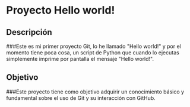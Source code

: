 # Proyecto Hello world!

## Descripción 
###Este es mi primer proyecto Git, lo he llamado "Hello world!" y por el momento tiene poca cosa, un script de Python que cuando lo ejecutas simplemente imprime por pantalla el mensaje "Hello world!".

## Objetivo 
###Este proyecto tiene como objetivo adquirir un conocimiento básico y fundamental sobre el uso de Git y su interacción con GitHub.
